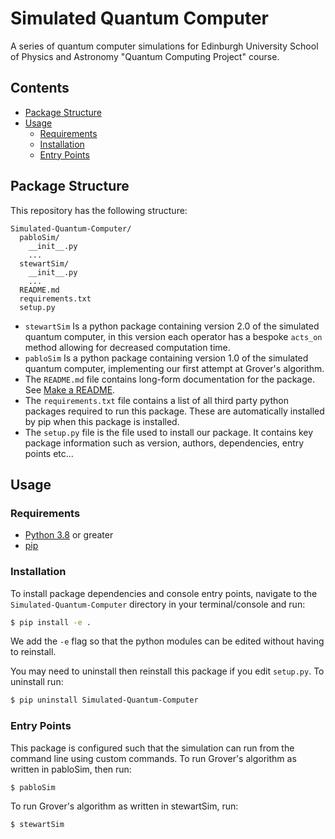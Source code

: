 # Simulated Quantum Computer
A series of quantum computer simulations for Edinburgh University School of Physics and Astronomy "Quantum Computing Project" course.

## Contents
- [Package Structure](#package-structure)
- [Usage](#usage)
  - [Requirements](#requirements)
  - [Installation](#installation)
  - [Entry Points](#entry-points)

## Package Structure
This repository has the following structure:
```
Simulated-Quantum-Computer/
  pabloSim/
    __init__.py
    ...
  stewartSim/
    __init__.py
    ...
  README.md
  requirements.txt
  setup.py
```
- `stewartSim` Is a python package containing version 2.0 of the simulated quantum computer, in this version each operator has a bespoke `acts_on` method allowing for decreased computation time.
- `pabloSim` Is a python package containing version 1.0 of the simulated quantum computer, implementing our first attempt at Grover's algorithm.
- The `README.md` file contains long-form documentation for the package. See [Make a README](https://www.makeareadme.com/).
- The `requirements.txt` file contains a list of all third party python packages required to run this package. These are automatically installed by pip when this package is installed.
- The `setup.py` file is the file used to install our package. It contains key package information such as version, authors, dependencies, entry points etc...

## Usage

### Requirements
- [Python 3.8](https://www.python.org/downloads/) or greater
- [pip](https://pip.pypa.io/en/stable/installation/)

### Installation
To install package dependencies and console entry points, navigate to the `Simulated-Quantum-Computer` directory in your terminal/console and run:

```bash
$ pip install -e .
```
We add the `-e` flag so that the python modules can be edited without having to reinstall.

You may need to uninstall then reinstall this package if you edit `setup.py`. To uninstall run:
```bash
$ pip uninstall Simulated-Quantum-Computer
```
### Entry Points
This package is configured such that the simulation can run from the command line using custom commands. To run Grover's algorithm as written in pabloSim, then run:
```bash
$ pabloSim
```
To run Grover's algorithm as written in stewartSim, run:
```bash
$ stewartSim
```

